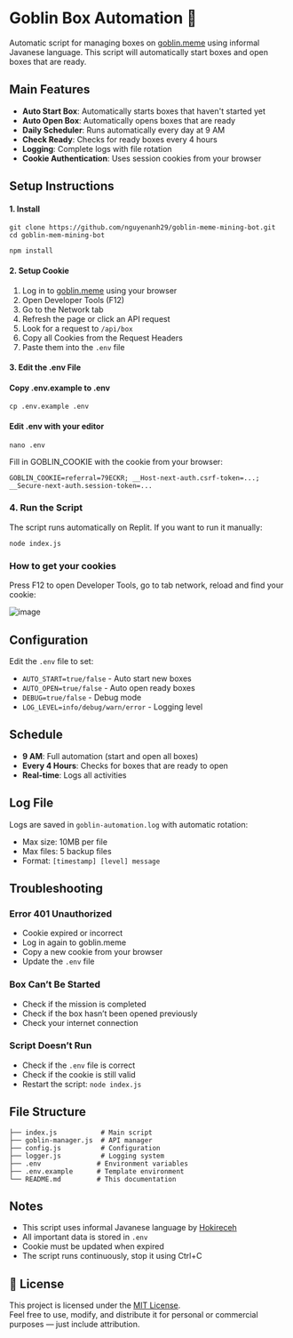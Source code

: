 # Goblin Box Automation 🎯

Automatic script for managing boxes on [goblin.meme](https://goblin.meme?referral_code=MP8AR5) using informal Javanese language. This script will automatically start boxes and open boxes that are ready.

## Main Features

- **Auto Start Box**: Automatically starts boxes that haven't started yet
- **Auto Open Box**: Automatically opens boxes that are ready
- **Daily Scheduler**: Runs automatically every day at 9 AM
- **Check Ready**: Checks for ready boxes every 4 hours
- **Logging**: Complete logs with file rotation
- **Cookie Authentication**: Uses session cookies from your browser

## Setup Instructions

#### 1. Install
```
git clone https://github.com/nguyenanh29/goblin-meme-mining-bot.git
cd goblin-mem-mining-bot
```

```
npm install
```

#### 2. Setup Cookie
1. Log in to [goblin.meme](https://goblin.meme?referral_code=79ECKR) using your browser
2. Open Developer Tools (F12)
3. Go to the Network tab
4. Refresh the page or click an API request
5. Look for a request to `/api/box`
6. Copy all Cookies from the Request Headers
7. Paste them into the `.env` file

#### 3. Edit the .env File

#### Copy .env.example to .env
```
cp .env.example .env
````

#### Edit .env with your editor
```
nano .env
```

Fill in GOBLIN_COOKIE with the cookie from your browser:
```env
GOBLIN_COOKIE=referral=79ECKR; __Host-next-auth.csrf-token=...; __Secure-next-auth.session-token=...
```

### 4. Run the Script
The script runs automatically on Replit. If you want to run it manually:
```
node index.js
```


### How to get your cookies
Press F12 to open Developer Tools, go to tab network, reload and find your cookie:

![image](https://github.com/user-attachments/assets/5a9e0eec-a18a-4106-8851-bed08da3a7ab)


## Configuration

Edit the `.env` file to set:

- `AUTO_START=true/false` - Auto start new boxes
- `AUTO_OPEN=true/false` - Auto open ready boxes
- `DEBUG=true/false` - Debug mode
- `LOG_LEVEL=info/debug/warn/error` - Logging level

## Schedule

- **9 AM**: Full automation (start and open all boxes)
- **Every 4 Hours**: Checks for boxes that are ready to open
- **Real-time**: Logs all activities

## Log File

Logs are saved in `goblin-automation.log` with automatic rotation:
- Max size: 10MB per file
- Max files: 5 backup files
- Format: `[timestamp] [level] message`

## Troubleshooting

### Error 401 Unauthorized
- Cookie expired or incorrect
- Log in again to goblin.meme
- Copy a new cookie from your browser
- Update the `.env` file

### Box Can’t Be Started
- Check if the mission is completed
- Check if the box hasn’t been opened previously
- Check your internet connection

### Script Doesn’t Run
- Check if the `.env` file is correct
- Check if the cookie is still valid
- Restart the script: `node index.js`

## File Structure

```
├── index.js           # Main script
├── goblin-manager.js  # API manager
├── config.js          # Configuration
├── logger.js          # Logging system
├── .env              # Environment variables
├── .env.example      # Template environment
└── README.md         # This documentation
```

## Notes

- This script uses informal Javanese language by [Hokireceh](https://github.com/hokireceh)
- All important data is stored in `.env`
- Cookie must be updated when expired
- The script runs continuously, stop it using Ctrl+C



## 📄 License

This project is licensed under the [MIT License](LICENSE).  
Feel free to use, modify, and distribute it for personal or commercial purposes — just include attribution.
